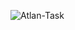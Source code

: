 ![Atlan-Task](https://mms.businesswire.com/media/20220309005103/en/829587/23/atlan-logo-blue-bg-white.jpg)
